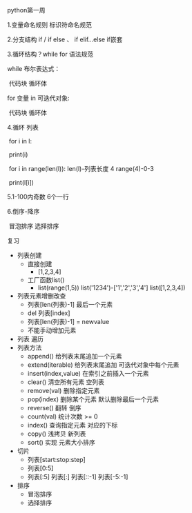 python第一周

1.变量命名规则   标识符命名规范

2.分支结构  if / if else 、 if elif...else      if嵌套   

3.循环结构？while for 语法规范

while 布尔表达式：

​	代码块 循环体

for 变量 in 可迭代对象:

​	代码块 循环体

4.循环 列表

​	for i in l:

​		print(i)

​	for i in range(len(l)):  len(l)-列表长度  4 range(4)-0-3

​		print(l[i])

5.1-100内奇数  6个一行

6.倒序-降序

​	冒泡排序  选择排序

复习

- 列表创建
  - 直接创建
    - [1,2,3,4]
  - 工厂函数list()
    - list(range(1,5)) list('1234')-['1','2','3','4'] list([1,2,3,4])
- 列表元素增删改查
  - 列表[len(列表)-1] 最后一个元素
  -  del 列表[index]
  - 列表[len(列表)-1] = newvalue
  - 不能手动增加元素
- 列表 遍历
- 列表方法
  - append() 给列表末尾追加一个元素
  - extend(iterable) 给列表末尾追加 可迭代对象中每个元素
  - insert(index,value) 在索引之前插入一个元素 
  - clear() 清空所有元素  空列表
  - remove(val) 删除指定元素
  - pop(index) 删除某个元素 默认删除最后一个元素
  - reverse() 翻转  倒序 
  - count(val) 统计次数  >= 0
  - index() 查询指定元素 对应的下标
  - copy() 浅拷贝 新列表
  - sort() 实现 元素大小排序
- 切片
  - 列表[start:stop:step]
  - 列表[0:5] 
  - 列表[:5]  列表[:]  列表[::-1]  列表[-5:-1]
- 排序
  - 冒泡排序
  - 选择排序